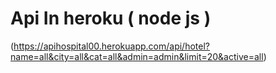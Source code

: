 # Api In heroku ( node js )
(https://apihospital00.herokuapp.com/api/hotel?name=all&city=all&cat=all&admin=admin&limit=20&active=all)
